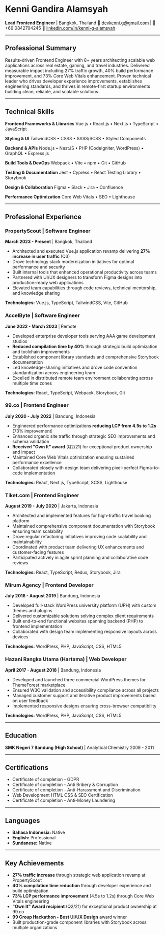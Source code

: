 # Kenni Gandira Alamsyah

**Lead Frontend Engineer** | Bangkok, Thailand
📧 devkenni.g@gmail.com | 📱 +66 0842704245
🔗 [linkedin.com/in/kenni-g-alamsyah](https://linkedin.com/in/kenni-g-alamsyah)

---

## Professional Summary

Results-driven Frontend Engineer with 8+ years architecting scalable web applications across real estate, gaming, and travel industries. Delivered measurable impact including 27% traffic growth, 40% build performance improvement, and 73% Core Web Vitals enhancement. Proven technical leader who drives developer experience improvements, establishes engineering standards, and thrives in remote-first startup environments building clean, reliable, and scalable solutions.

---

## Technical Skills

**Frontend Frameworks & Libraries**
Vue.js • React.js • Next.js • TypeScript • JavaScript

**Styling & UI**
TailwindCSS • CSS3 • SASS/SCSS • Styled Components

**Backend & APIs**
Node.js • NestJS • PHP (CodeIgniter, WordPress) • GraphQL • Express.js

**Build Tools & DevOps**
Webpack • Vite • npm • Git • GitHub

**Testing & Documentation**
Jest • Cypress • React Testing Library • Storybook

**Design & Collaboration**
Figma • Slack • Jira • Confluence

**Performance Optimization**
Core Web Vitals • SEO • Lighthouse

---

## Professional Experience

### PropertyScout | Software Engineer
**March 2023 - Present** | Bangkok, Thailand

- Architected and executed Vue.js application revamp delivering **27% increase in user traffic** (Q3)
- Drove technology stack modernization initiatives for optimal performance and security
- Built internal tools that enhanced operational productivity across teams
- Partnered with UI/UX designers to transform Figma designs into production-ready web applications
- Elevated team capabilities through code reviews, technical mentorship, and knowledge sharing

**Technologies:** Vue.js, TypeScript, TailwindCSS, Vite, GitHub

### AccelByte | Software Engineer
**June 2022 - March 2023** | Remote

- Developed enterprise developer tools serving AAA game development studios
- **Reduced compilation time by 40%** through strategic build optimization and toolchain improvements
- Established component library standards and comprehensive Storybook documentation
- Led knowledge-sharing initiatives and drove code convention standardization across engineering team
- Excelled in distributed remote team environment collaborating across multiple time zones

**Technologies:** React, TypeScript, Webpack, Storybook, Git

### 99.co | Frontend Engineer
**July 2020 - July 2022** | Bandung, Indonesia

- Engineered performance optimizations **reducing LCP from 4.5s to 1.2s** (73% improvement)
- Enhanced organic site traffic through strategic SEO improvements and schema validation
- **Received "Own It" award** (Q2/21) for exceptional product ownership and impact
- Maintained Core Web Vitals optimization ensuring sustained performance excellence
- Collaborated closely with design team delivering pixel-perfect Figma-to-code implementation

**Technologies:** React, Next.js, TypeScript, SCSS, Lighthouse

### Tiket.com | Frontend Engineer
**August 2019 - July 2020** | Jakarta, Indonesia

- Architected and implemented features for high-traffic travel booking platform
- Maintained comprehensive component documentation with Storybook ensuring team scalability
- Drove regular refactoring initiatives improving code scalability and maintainability
- Coordinated with product team delivering UX enhancements and customer-facing features
- Participated actively in agile sprint planning and collaborative code reviews

**Technologies:** React, TypeScript, Redux, Storybook, Jira

### Mirum Agency | Frontend Developer
**July 2018 - August 2019** | Bandung, Indonesia

- Developed full-stack WordPress university platform (UPH) with custom themes and plugins
- Delivered customizable solutions solving complex client requirements
- Built end-to-end functional websites spanning backend (PHP) to frontend implementation
- Collaborated with design team implementing responsive layouts across devices

**Technologies:** WordPress, PHP, JavaScript, CSS, HTML5

### Hazani Rangka Utama (Hartama) | Web Developer
**April 2017 - August 2018** | Bandung, Indonesia

- Developed and launched three commercial WordPress themes for ThemeForest marketplace
- Ensured W3C validation and accessibility compliance across all projects
- Managed customer support and iterative product improvements based on user feedback
- Implemented responsive designs ensuring cross-browser compatibility

**Technologies:** WordPress, PHP, JavaScript, CSS, HTML5

---

## Education

**SMK Negeri 7 Bandung (High School)** | Analytical Chemistry
2009 - 2011

---

## Certifications

- Certificate of completion - GDPR
- Certificate of completion - Anti Bribery & Corruption
- Certificate of completion - Anti-Harassment and Discrimination
- Web Development HTML CSS & SEO Certification
- Certificate of completion - Anti-Money Laundering

---

## Languages

- **Bahasa Indonesia:** Native
- **English:** Professional
- **Sundanese:** Native

---

## Key Achievements

- **27% traffic increase** through strategic web application revamp at PropertyScout
- **40% compilation time reduction** through developer experience and build optimization
- **73% LCP performance improvement** (4.5s to 1.2s) through Core Web Vitals engineering
- **"Own It" Award recipient** (Q2/21) for exceptional product ownership at 99.co
- **99 Group Hackathon - Best UI/UX Design** award winner
- Built production-grade component libraries with Storybook across multiple organizations
